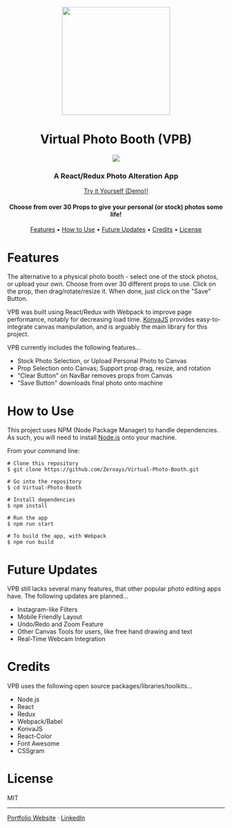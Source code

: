 <p align="center">
  <img height="250" src="https://github.com/Zeroays/Camagru-SPA/blob/master/src/assets/icons/camera_logo.png" />
  <h1 align="center"> Virtual Photo Booth (VPB) </h1>
</p>

<p align="center">
	<img src="https://github.com/Zeroays/Camagru-SPA/blob/master/vpb-demo.gif" />
</p>

<p align="center">
  <h3 align="center">A React/Redux Photo Alteration App</h3>
  <p align="center">
	  <a href="https://virtual-photo-booth.netlify.app/">Try it Yourself (Demo)!</a>
  </p>
  <h4 align="center">Choose from over 30 Props to give your personal (or stock) photos some life!</h4>
</p>

<p align="center">
  <a href="#features">Features</a> • <a href="#how-to-use">How to Use</a> • <a href="#future-updates">Future Updates</a> • <a href="#credits">Credits</a> • <a href="#license">License</a>
</p>

# Features

The alternative to a physical photo booth - select one of the stock photos, or upload your own.  Choose from over 30 different props to use.  Click on the prop, then drag/rotate/resize it.  When done, just click on the "Save" Button.

VPB was built using React/Redux with Webpack to improve page performance, notably for decreasing load time. [KonvaJS](https://konvajs.org/) provides easy-to-integrate canvas manipulation, and is arguably the main library for this project.

VPB currently includes the following features...

* Stock Photo Selection, or Upload Personal Photo to Canvas
* Prop Selection onto Canvas; Support prop drag, resize, and rotation
* "Clear Button" on NavBar removes props from Canvas
* "Save Button" downloads final photo onto machine


# How to Use

This project uses NPM (Node Package Manager) to handle dependencies.  As such, you will need to install [Node.js](https://nodejs.org/en/) onto your machine.

From your command line:

```
# Clone this repository
$ git clone https://github.com/Zeroays/Virtual-Photo-Booth.git

# Go into the repository
$ cd Virtual-Photo-Booth

# Install dependencies
$ npm install

# Run the app
$ npm run start

# To build the app, with Webpack
$ npm run build
```


# Future Updates

VPB still lacks several many features, that other popular photo editing apps have.  The following updates are planned...

* Instagram-like Filters
* Mobile Friendly Layout
* Undo/Redo and Zoom Feature
* Other Canvas Tools for users, like free hand drawing and text
* Real-Time Webcam Integration 




# Credits

VPB uses the following open source packages/libraries/toolkits...

* Node.js
* React
* Redux
* Webpack/Babel
* KonvaJS
* React-Color
* Font Awesome
* CSSgram


# License

MIT

___

[Portfolio Website](https://vasurabaib.dev)  ·  [LinkedIn](https://www.linkedin.com/in/vasu-jimmy-rabaib-268b92ab/)




